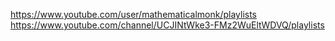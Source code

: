 https://www.youtube.com/user/mathematicalmonk/playlists
https://www.youtube.com/channel/UCJINtWke3-FMz2WuEltWDVQ/playlists

